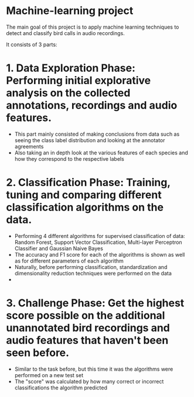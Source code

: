 # Machine-learning project
The main goal of this project is to apply machine learning techniques to detect and classify bird calls in audio recordings.

It consists of 3 parts:

# 1. Data Exploration Phase: Performing initial explorative analysis on the collected annotations, recordings and audio features.
- This part mainly consisted of making conclusions from data such as seeing the class label distribution and looking at the annotator agreements
- Also taking an in depth look at the various features of each species and how they correspond to the respective labels
  
# 2. Classification Phase: Training, tuning and comparing different classification algorithms on the data.
- Performing 4 different algorithms for supervised classification of data: Random Forest, Support Vector Classification, Multi-layer Perceptron Classifier and Gaussian Naive Bayes
- The accuracy and F1 score for each of the algorithms is shown as well as for different parameters of each algorithm
- Naturally, before performing classification, standardization and dimensionality reduction techniques were performed on the data
- 
# 3. Challenge Phase: Get the highest score possible on the additional unannotated bird recordings and audio features that haven't been seen before.
- Similar to the task before, but this time it was the algorithms were performed on a new test set
- The "score" was calculated by how many correct or incorrect classifications the algorithm predicted

